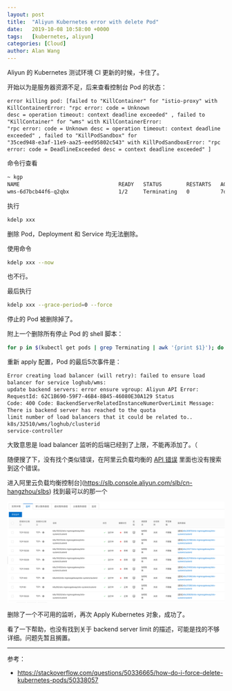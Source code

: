 ```yaml
---
layout: post
title:  "Aliyun Kubernetes error with delete Pod"
date:   2019-10-08 10:58:00 +0000
tags:   [kubernetes, aliyun]
categories: [Cloud]
author: Alan Wang
---
```


Aliyun 的 Kubernetes 测试环境 CI 更新的时候，卡住了。 

开始以为是服务器资源不足，后来查看控制台 Pod 的状态：
```
error killing pod: [failed to "KillContainer" for "istio-proxy" with KillContainerError: "rpc error: code = Unknown 
desc = operation timeout: context deadline exceeded" , failed to "KillContainer" for "wms" with KillContainerError:
"rpc error: code = Unknown desc = operation timeout: context deadline exceeded" , failed to "KillPodSandbox" for 
"35ced948-e3af-11e9-aa25-eed95802c543" with KillPodSandboxError: "rpc error: code = DeadlineExceeded desc = context deadline exceeded" ]
```

命令行查看

```sh
~ kgp
NAME                                READY   STATUS        RESTARTS   AGE
wms-6d7bcb44f6-q2qbx                1/2     Terminating   0          7d10h
```

执行
```sh
kdelp xxx
```
删除 Pod，Deployment 和 Service 均无法删除。
 
使用命令
```sh
kdelp xxx --now
```
也不行。

最后执行 
```sh
kdelp xxx --grace-period=0 --force
```

停止的 Pod 被删除掉了。

附上一个删除所有停止 Pod 的 shell 脚本：
```sh
for p in $(kubectl get pods | grep Terminating | awk '{print $1}'); do kubectl delete pod $p --grace-period=0 --force;done
```


重新 apply 配置，Pod 的最后5次事件是：

```
Error creating load balancer (will retry): failed to ensure load balancer for service loghub/wms: 
update backend servers: error ensure vgroup: Aliyun API Error: RequestId: 62C1B690-59F7-46B4-8B45-46080E30A129 Status 
Code: 400 Code: BackendServerRelatedInstanceNumerOverLimit Message: There is backend server has reached to the quota 
limit number of load balancers that it could be related to.. k8s/32510/wms/loghub/clusterid
service-controller
```

大致意思是 load balancer 监听的后端已经到了上限，不能再添加了。（

随便搜了下，没有找个类似错误，在阿里云负载均衡的 [API 错误](https://error-center.alibabacloud.com/status/product/Slb) 里面也没有搜索到这个错误。

进入阿里云负载均衡控制台](https://slb.console.aliyun.com/slb/cn-hangzhou/slbs) 找到最可以的那一个

![](/assets/images/2019-10-08-k8s-error-delete-pod/aliyun-lbs-listeners.png)

删除了一个不可用的监听，再次 Apply Kubernetes 对象，成功了。

看了一下帮助，也没有找到关于 backend server limit 的描述，可能是找的不够详细。问题先暂且搁置。

---

参考：

- https://stackoverflow.com/questions/50336665/how-do-i-force-delete-kubernetes-pods/50338057

